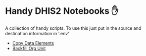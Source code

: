 # Handy DHIS2 Notebooks ✋
A collection of handy scripts. To use this just put in the source and destination information in '.env' 

* [Copy Data Elements](Copy%20Data%20Elements.ipynb)
* [Backfill Org Unit](Backfill%20Org%20Unit.ipynb)

